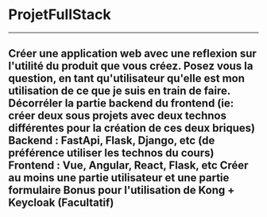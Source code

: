 # ProjetFullStack

---------------------------------------
Créer une application web avec une reflexion sur l'utilité du produit que vous créez. Posez vous la question, en tant qu'utilisateur qu'elle est mon utilisation de ce que je suis en train de faire.
Décorréler la partie backend du frontend (ie: créer deux sous projets avec deux technos différentes pour la création de ces deux briques)
Backend : FastApi, Flask, Django, etc (de préférence utiliser les technos du cours)
Frontend : Vue, Angular, React, Flask, etc
Créer au moins une partie utilisateur et une partie formulaire
Bonus pour l'utilisation de Kong + Keycloak (Facultatif)
---------------------------------------

